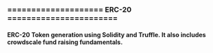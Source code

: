 ### ==================== ERC-20 ======================= ###

#### ERC-20 Token generation using Solidity and Truffle. It also includes crowdscale fund raising fundamentals.
